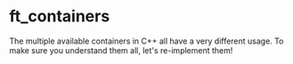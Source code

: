 # ft_containers
 The multiple available containers in C++ all have a very different usage. To make sure you understand them all, let's re-implement them!  
